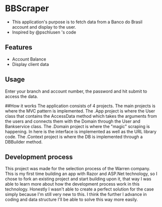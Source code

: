 # BBScraper
* This application's purpose is to fetch data from a Banco do Brasil account and display to the user.
* Inspired by @pschlusen 's code

## Features
* Account Balance
* Display client data

## Usage
Enter your branch and account number, the password and hit submit to access the data.

##How it works
The application consists of 4 projects. The main projects is where the MVC pattern is implemented.
The .App project is where the User class that contains the AccessData method which takes the arguments from the users and connects them with the Domain through the User and Bankservice class.
The .Domain project is where the "magic" scraping is happening. In here is the interface is implemented as well as the URL library code.
The .Context project is where the DB is implemented through a DBBuilder method.

## Development process
This project was made for the selection process of the Warren company. 
This is my first time building an app with Razor and ASP.Net technology, so I chose to fork an existing project and start building upon it, that way I was able to learn more about how the development process work in this technology.
Honestly I wasn't able to create a perfect solution for the case simply because I'm still very new to this. I think the further I advance in coding and data structure I'll be able to solve this way more easily.

